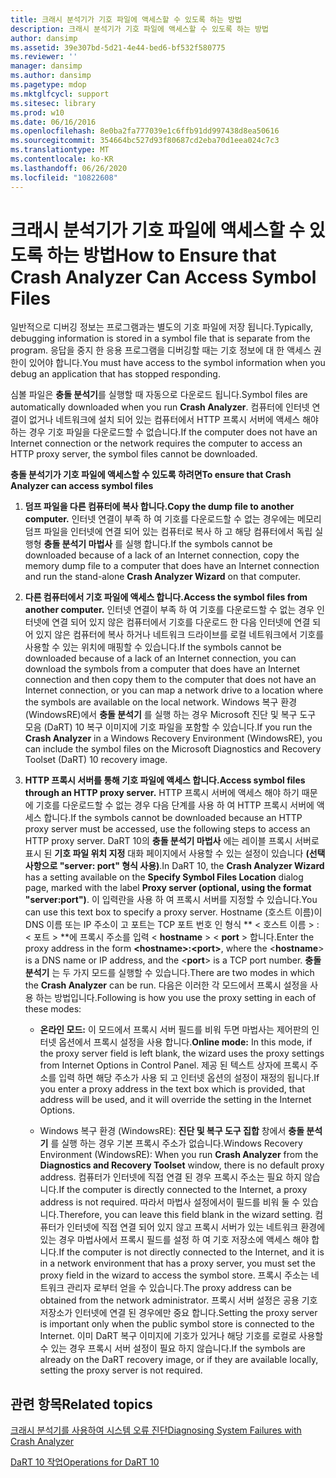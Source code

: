 ```yaml
---
title: 크래시 분석기가 기호 파일에 액세스할 수 있도록 하는 방법
description: 크래시 분석기가 기호 파일에 액세스할 수 있도록 하는 방법
author: dansimp
ms.assetid: 39e307bd-5d21-4e44-bed6-bf532f580775
ms.reviewer: ''
manager: dansimp
ms.author: dansimp
ms.pagetype: mdop
ms.mktglfcycl: support
ms.sitesec: library
ms.prod: w10
ms.date: 06/16/2016
ms.openlocfilehash: 8e0ba2fa777039e1c6ffb91dd997438d8ea50616
ms.sourcegitcommit: 354664bc527d93f80687cd2eba70d1eea024c7c3
ms.translationtype: MT
ms.contentlocale: ko-KR
ms.lasthandoff: 06/26/2020
ms.locfileid: "10822608"
---
```

# <span data-ttu-id="6357e-103">크래시 분석기가 기호 파일에 액세스할 수 있도록 하는 방법</span><span class="sxs-lookup"><span data-stu-id="6357e-103">How to Ensure that Crash Analyzer Can Access Symbol Files</span></span>


<span data-ttu-id="6357e-104">일반적으로 디버깅 정보는 프로그램과는 별도의 기호 파일에 저장 됩니다.</span><span class="sxs-lookup"><span data-stu-id="6357e-104">Typically, debugging information is stored in a symbol file that is separate from the program.</span></span> <span data-ttu-id="6357e-105">응답을 중지 한 응용 프로그램을 디버깅할 때는 기호 정보에 대 한 액세스 권한이 있어야 합니다.</span><span class="sxs-lookup"><span data-stu-id="6357e-105">You must have access to the symbol information when you debug an application that has stopped responding.</span></span>

<span data-ttu-id="6357e-106">심볼 파일은 **충돌 분석기**를 실행할 때 자동으로 다운로드 됩니다.</span><span class="sxs-lookup"><span data-stu-id="6357e-106">Symbol files are automatically downloaded when you run **Crash Analyzer**.</span></span> <span data-ttu-id="6357e-107">컴퓨터에 인터넷 연결이 없거나 네트워크에 설치 되어 있는 컴퓨터에서 HTTP 프록시 서버에 액세스 해야 하는 경우 기호 파일을 다운로드할 수 없습니다.</span><span class="sxs-lookup"><span data-stu-id="6357e-107">If the computer does not have an Internet connection or the network requires the computer to access an HTTP proxy server, the symbol files cannot be downloaded.</span></span>

**<span data-ttu-id="6357e-108">충돌 분석기가 기호 파일에 액세스할 수 있도록 하려면</span><span class="sxs-lookup"><span data-stu-id="6357e-108">To ensure that Crash Analyzer can access symbol files</span></span>**

1.  **<span data-ttu-id="6357e-109">덤프 파일을 다른 컴퓨터에 복사 합니다.</span><span class="sxs-lookup"><span data-stu-id="6357e-109">Copy the dump file to another computer.</span></span>** <span data-ttu-id="6357e-110">인터넷 연결이 부족 하 여 기호를 다운로드할 수 없는 경우에는 메모리 덤프 파일을 인터넷에 연결 되어 있는 컴퓨터로 복사 하 고 해당 컴퓨터에서 독립 실행형 **충돌 분석기 마법사** 를 실행 합니다.</span><span class="sxs-lookup"><span data-stu-id="6357e-110">If the symbols cannot be downloaded because of a lack of an Internet connection, copy the memory dump file to a computer that does have an Internet connection and run the stand-alone **Crash Analyzer Wizard** on that computer.</span></span>

2.  **<span data-ttu-id="6357e-111">다른 컴퓨터에서 기호 파일에 액세스 합니다.</span><span class="sxs-lookup"><span data-stu-id="6357e-111">Access the symbol files from another computer.</span></span>** <span data-ttu-id="6357e-112">인터넷 연결이 부족 하 여 기호를 다운로드할 수 없는 경우 인터넷에 연결 되어 있지 않은 컴퓨터에서 기호를 다운로드 한 다음 인터넷에 연결 되어 있지 않은 컴퓨터에 복사 하거나 네트워크 드라이브를 로컬 네트워크에서 기호를 사용할 수 있는 위치에 매핑할 수 있습니다.</span><span class="sxs-lookup"><span data-stu-id="6357e-112">If the symbols cannot be downloaded because of a lack of an Internet connection, you can download the symbols from a computer that does have an Internet connection and then copy them to the computer that does not have an Internet connection, or you can map a network drive to a location where the symbols are available on the local network.</span></span> <span data-ttu-id="6357e-113">Windows 복구 환경 (WindowsRE)에서 **충돌 분석기** 를 실행 하는 경우 Microsoft 진단 및 복구 도구 모음 (DaRT) 10 복구 이미지에 기호 파일을 포함할 수 있습니다.</span><span class="sxs-lookup"><span data-stu-id="6357e-113">If you run the **Crash Analyzer** in a Windows Recovery Environment (WindowsRE), you can include the symbol files on the Microsoft Diagnostics and Recovery Toolset (DaRT) 10 recovery image.</span></span>

3.  **<span data-ttu-id="6357e-114">HTTP 프록시 서버를 통해 기호 파일에 액세스 합니다.</span><span class="sxs-lookup"><span data-stu-id="6357e-114">Access symbol files through an HTTP proxy server.</span></span>** <span data-ttu-id="6357e-115">HTTP 프록시 서버에 액세스 해야 하기 때문에 기호를 다운로드할 수 없는 경우 다음 단계를 사용 하 여 HTTP 프록시 서버에 액세스 합니다.</span><span class="sxs-lookup"><span data-stu-id="6357e-115">If the symbols cannot be downloaded because an HTTP proxy server must be accessed, use the following steps to access an HTTP proxy server.</span></span> <span data-ttu-id="6357e-116">DaRT 10의 **충돌 분석기 마법사** 에는 레이블 프록시 서버로 표시 된 **기호 파일 위치 지정** 대화 페이지에서 사용할 수 있는 설정이 있습니다 **(선택 사항으로 "server: port" 형식 사용)**.</span><span class="sxs-lookup"><span data-stu-id="6357e-116">In DaRT 10, the **Crash Analyzer Wizard** has a setting available on the **Specify Symbol Files Location** dialog page, marked with the label **Proxy server (optional, using the format "server:port")**.</span></span> <span data-ttu-id="6357e-117">이 입력란을 사용 하 여 프록시 서버를 지정할 수 있습니다.</span><span class="sxs-lookup"><span data-stu-id="6357e-117">You can use this text box to specify a proxy server.</span></span> <span data-ttu-id="6357e-118">Hostname (호스트 이름)이 DNS 이름 또는 IP 주소이 고 포트는 TCP 포트 번호 인 형식 \*\* &lt; 호스트 이름 &gt; : &lt; 포트 &gt; \*\*에 프록시 주소를 입력 &lt; **hostname** &gt; &lt; **port** &gt; 합니다.</span><span class="sxs-lookup"><span data-stu-id="6357e-118">Enter the proxy address in the form **&lt;hostname&gt;:&lt;port&gt;**, where the &lt;**hostname**&gt; is a DNS name or IP address, and the &lt;**port**&gt; is a TCP port number.</span></span> <span data-ttu-id="6357e-119">**충돌 분석기** 는 두 가지 모드를 실행할 수 있습니다.</span><span class="sxs-lookup"><span data-stu-id="6357e-119">There are two modes in which the **Crash Analyzer** can be run.</span></span> <span data-ttu-id="6357e-120">다음은 이러한 각 모드에서 프록시 설정을 사용 하는 방법입니다.</span><span class="sxs-lookup"><span data-stu-id="6357e-120">Following is how you use the proxy setting in each of these modes:</span></span>

    -   <span data-ttu-id="6357e-121">**온라인 모드:** 이 모드에서 프록시 서버 필드를 비워 두면 마법사는 제어판의 인터넷 옵션에서 프록시 설정을 사용 합니다.</span><span class="sxs-lookup"><span data-stu-id="6357e-121">**Online mode:** In this mode, if the proxy server field is left blank, the wizard uses the proxy settings from Internet Options in Control Panel.</span></span> <span data-ttu-id="6357e-122">제공 된 텍스트 상자에 프록시 주소를 입력 하면 해당 주소가 사용 되 고 인터넷 옵션의 설정이 재정의 됩니다.</span><span class="sxs-lookup"><span data-stu-id="6357e-122">If you enter a proxy address in the text box which is provided, that address will be used, and it will override the setting in the Internet Options.</span></span>

    -   <span data-ttu-id="6357e-123">Windows 복구 환경 (WindowsRE): **진단 및 복구 도구 집합** 창에서 **충돌 분석기** 를 실행 하는 경우 기본 프록시 주소가 없습니다.</span><span class="sxs-lookup"><span data-stu-id="6357e-123">Windows Recovery Environment (WindowsRE): When you run **Crash Analyzer** from the **Diagnostics and Recovery Toolset** window, there is no default proxy address.</span></span> <span data-ttu-id="6357e-124">컴퓨터가 인터넷에 직접 연결 된 경우 프록시 주소는 필요 하지 않습니다.</span><span class="sxs-lookup"><span data-stu-id="6357e-124">If the computer is directly connected to the Internet, a proxy address is not required.</span></span> <span data-ttu-id="6357e-125">따라서 마법사 설정에서이 필드를 비워 둘 수 있습니다.</span><span class="sxs-lookup"><span data-stu-id="6357e-125">Therefore, you can leave this field blank in the wizard setting.</span></span> <span data-ttu-id="6357e-126">컴퓨터가 인터넷에 직접 연결 되어 있지 않고 프록시 서버가 있는 네트워크 환경에 있는 경우 마법사에서 프록시 필드를 설정 하 여 기호 저장소에 액세스 해야 합니다.</span><span class="sxs-lookup"><span data-stu-id="6357e-126">If the computer is not directly connected to the Internet, and it is in a network environment that has a proxy server, you must set the proxy field in the wizard to access the symbol store.</span></span> <span data-ttu-id="6357e-127">프록시 주소는 네트워크 관리자 로부터 얻을 수 있습니다.</span><span class="sxs-lookup"><span data-stu-id="6357e-127">The proxy address can be obtained from the network administrator.</span></span> <span data-ttu-id="6357e-128">프록시 서버 설정은 공용 기호 저장소가 인터넷에 연결 된 경우에만 중요 합니다.</span><span class="sxs-lookup"><span data-stu-id="6357e-128">Setting the proxy server is important only when the public symbol store is connected to the Internet.</span></span> <span data-ttu-id="6357e-129">이미 DaRT 복구 이미지에 기호가 있거나 해당 기호를 로컬로 사용할 수 있는 경우 프록시 서버 설정이 필요 하지 않습니다.</span><span class="sxs-lookup"><span data-stu-id="6357e-129">If the symbols are already on the DaRT recovery image, or if they are available locally, setting the proxy server is not required.</span></span>

## <span data-ttu-id="6357e-130">관련 항목</span><span class="sxs-lookup"><span data-stu-id="6357e-130">Related topics</span></span>


[<span data-ttu-id="6357e-131">크래시 분석기를 사용하여 시스템 오류 진단</span><span class="sxs-lookup"><span data-stu-id="6357e-131">Diagnosing System Failures with Crash Analyzer</span></span>](diagnosing-system-failures-with-crash-analyzer-dart-10.md)

[<span data-ttu-id="6357e-132">DaRT 10 작업</span><span class="sxs-lookup"><span data-stu-id="6357e-132">Operations for DaRT 10</span></span>](operations-for-dart-10.md)

 

 





